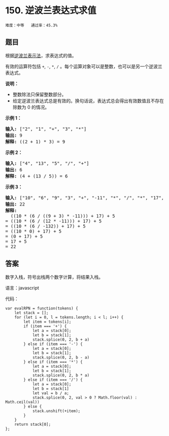 # 150. 逆波兰表达式求值 
 
```难度：中等   通过率：45.3%```

## 题目

<p>根据<a href="https://baike.baidu.com/item/%E9%80%86%E6%B3%A2%E5%85%B0%E5%BC%8F/128437" target="_blank">逆波兰表示法</a>，求表达式的值。</p>

<p>有效的运算符包括&nbsp;<code>+</code>,&nbsp;<code>-</code>,&nbsp;<code>*</code>,&nbsp;<code>/</code>&nbsp;。每个运算对象可以是整数，也可以是另一个逆波兰表达式。</p>

<p><strong>说明：</strong></p>

<ul>
	<li>整数除法只保留整数部分。</li>
	<li>给定逆波兰表达式总是有效的。换句话说，表达式总会得出有效数值且不存在除数为 0 的情况。</li>
</ul>

<p><strong>示例&nbsp;1：</strong></p>

<pre><strong>输入:</strong> [&quot;2&quot;, &quot;1&quot;, &quot;+&quot;, &quot;3&quot;, &quot;*&quot;]
<strong>输出:</strong> 9
<strong>解释:</strong> ((2 + 1) * 3) = 9
</pre>

<p><strong>示例&nbsp;2：</strong></p>

<pre><strong>输入:</strong> [&quot;4&quot;, &quot;13&quot;, &quot;5&quot;, &quot;/&quot;, &quot;+&quot;]
<strong>输出:</strong> 6
<strong>解释:</strong> (4 + (13 / 5)) = 6
</pre>

<p><strong>示例&nbsp;3：</strong></p>

<pre><strong>输入:</strong> [&quot;10&quot;, &quot;6&quot;, &quot;9&quot;, &quot;3&quot;, &quot;+&quot;, &quot;-11&quot;, &quot;*&quot;, &quot;/&quot;, &quot;*&quot;, &quot;17&quot;, &quot;+&quot;, &quot;5&quot;, &quot;+&quot;]
<strong>输出:</strong> 22
<strong>解释:</strong> 
  ((10 * (6 / ((9 + 3) * -11))) + 17) + 5
= ((10 * (6 / (12 * -11))) + 17) + 5
= ((10 * (6 / -132)) + 17) + 5
= ((10 * 0) + 17) + 5
= (0 + 17) + 5
= 17 + 5
= 22</pre>


## 答案

数字入栈，符号出栈两个数字计算，将结果入栈。

语言：javascript

代码：

```
var evalRPN = function(tokens) {
    let stack = [];
    for (let i = 0, l = tokens.length; i < l; i++) {
        let item = tokens[i];
        if (item === '+') {
            let a = stack[0];
            let b = stack[1];
            stack.splice(0, 2, b + a)
        } else if (item === '-') {
            let a = stack[0];
            let b = stack[1];
            stack.splice(0, 2, b - a)
        } else if (item === '*') {
            let a = stack[0];
            let b = stack[1];
            stack.splice(0, 2, b * a)
        } else if (item === '/') {
            let a = stack[0];
            let b = stack[1]
            let val = b / a;
            stack.splice(0, 2, val > 0 ? Math.floor(val) : Math.ceil(val))
        } else {
            stack.unshift(+item);
        }
    }
    return stack[0];
};
```
  